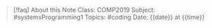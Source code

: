> [!faq] About this Note
> Class: COMP2019
> Subject: #systemsProgramming1
> Topics: #coding 
> Date: {{date}} at {{time}}



